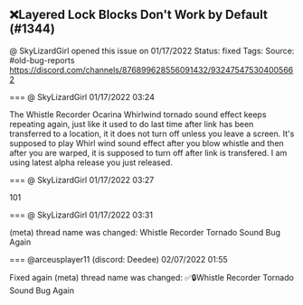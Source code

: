 ## ❌Layered Lock Blocks Don't Work by Default (#1344)
@ SkyLizardGirl opened this issue on 01/17/2022
Status: fixed
Tags: 
Source: #old-bug-reports https://discord.com/channels/876899628556091432/932475475304005662


=== @ SkyLizardGirl 01/17/2022 03:24

The Whistle Recorder Ocarina Whirlwind tornado sound effect keeps repeating again, just like it used to do last time after link has been transferred to a location, it it does not turn off unless you leave a screen.
It's supposed to play Whirl wind sound effect after you blow whistle and then after you are warped, it is supposed to turn off after link is transfered.
I am using latest alpha release you just released.

=== @ SkyLizardGirl 01/17/2022 03:27

101

=== @ SkyLizardGirl 01/17/2022 03:31

(meta) thread name was changed: Whistle Recorder Tornado Sound Bug Again

=== @arceusplayer11 (discord: Deedee) 02/07/2022 01:55

Fixed again
(meta) thread name was changed: ✅🔒Whistle Recorder Tornado Sound Bug Again
